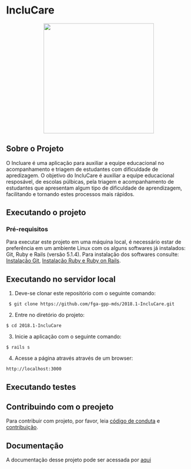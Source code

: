 # IncluCare
<p align="center">
  <img src="https://github.com/fga-gpp-mds/2018.1-IncluCare/blob/docs/docs/images/incluCareLogo.png"  width="300" height="300"/>
</p>


## Sobre o Projeto

<p>O Incluare é uma aplicação para auxiliar a equipe educacional no acompanhamento e triagem de estudantes com dificuldade de apredizagem.
O objetivo do IncluCare é auxiliar a equipe educacional resposável, de escolas púlbicas, pela triagem e acompanhamento de estudantes que apresentam algum tipo de dificuldade de aprendizagem, facilitando e tornando estes processos mais rápidos.</p>

## Executando o projeto

### Pré-requisitos

Para executar este projeto em uma máquina local, é necessário estar de preferência em um ambiente Linux com os alguns softwares já instalados: Git, Ruby e Rails (versão 5.1.4). Para instalação dos softwares consulte: [Instalação Git](https://git-scm.com/book/pt-br/v2/Come%C3%A7ando-Instalando-o-Git), [Instalação Ruby e Ruby on Rails](https://gorails.com/setup/ubuntu/16.04).

## Executando no servidor local

1. Deve-se clonar este repositório com o seguinte comando:

<pre><code> $ git clone https://github.com/fga-gpp-mds/2018.1-IncluCare.git </code></pre>

2. Entre no diretório do projeto:

<pre><code>$ cd 2018.1-IncluCare</code></pre>

3. Inicie a aplicação com o seguinte comando:

<pre><code>$ rails s</code></pre>

4. Acesse a página através através de um browser:
<pre><code>http://localhost:3000</code></pre>

## Executando testes

## Contribuindo com o preojeto

Para contribuir com projeto, por favor, leia [código de conduta](https://github.com/fga-gpp-mds/2018.1-IncluCare/blob/master/CODE_OF_CONDUCT.md) e [contribuição](https://github.com/fga-gpp-mds/2018.1-IncluCare/blob/master/CONTRIBUTING.md).

## Documentação

A documentação desse projeto pode ser acessada por [aqui](https://github.com/fga-gpp-mds/2018.1-IncluCare/tree/docs/docs)
